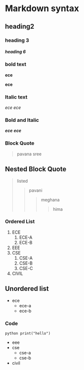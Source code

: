 # Markdown syntax
## heading2
### heading 3
##### heading 6
### bold text
**ece**

__ece__
### Italic text
*ece*
_ece_
### Bold and Italic
**_ece_**
__*ece*__
### Block Quote
> pavana sree
## Nested Block Quote
> listed
>> pavani
>>> meghana
>>>> hima
### Ordered List
1. ECE
    1. ECE-A
    2. ECE-B
2. EEE
3. CSE
    1. CSE-A
    2. CSE-B
    3. CSE-C
4. CIVIL
## Unordered list
- ece
    - ece-a
    - ece-b
### Code
`
python
print("hello")
`

- eee
- cse
    + cse-a
    + cse-b
- civil

